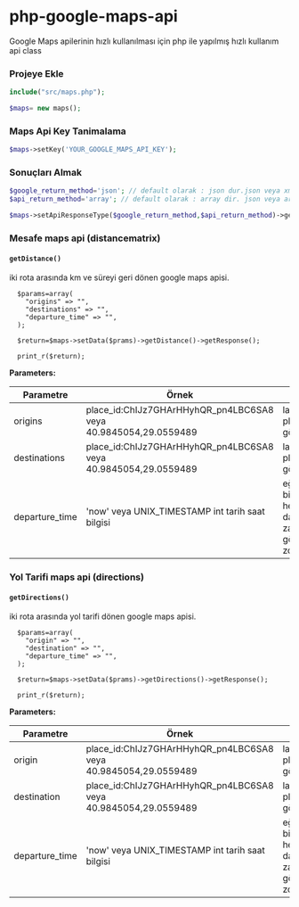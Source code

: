 # php-google-maps-api
Google Maps apilerinin hızlı kullanılması için php ile yapılmış hızlı kullanım api class

### Projeye Ekle

```php
include("src/maps.php");

$maps= new maps();
```

### Maps Api Key Tanimalama

```php
$maps->setKey('YOUR_GOOGLE_MAPS_API_KEY');
```

### Sonuçları Almak

```php
$google_return_method='json'; // default olarak : json dur.json veya xml googledan dönecek sonuç
$api_return_method='array'; // default olarak : array dir. json veya array apiden dönecek sonuç

$maps->setApiResponseType($google_return_method,$api_return_method)->getResponse();
```

### Mesafe maps api (distancematrix)

#### `getDistance()`

iki rota arasında km ve süreyi geri dönen google maps apisi.

```phpx
  $params=array(
    "origins" => "",
    "destinations" => "",
    "departure_time" => "",
  );
    
  $return=$maps->setData($prams)->getDistance()->getResponse();   
  
  print_r($return);
```

**Parameters:**

| Parametre      | Örnek  | Açıklama |
| ------         | ------ | -------- |
| origins        | place_id:ChIJz7GHArHHyhQR_pn4LBC6SA8<br>veya<br>40.9845054,29.0559489  | lat,lng  veya place_id oalrak gödnerilebilir.      |
| destinations   | place_id:ChIJz7GHArHHyhQR_pn4LBC6SA8<br>veya<br>40.9845054,29.0559489 | lat,lng  veya place_id oalrak gödnerilebilir.      |
| departure_time | 'now' veya UNIX_TIMESTAMP int tarih saat bilgisi | eğer trafik bilgisine göre hesaplanmasını da istiyorsa  o zaman gönderilebilir zorunlu değil      |



### Yol Tarifi maps api (directions)

#### `getDirections()`


iki rota arasında yol tarifi dönen google maps apisi.


```phpx
  $params=array(
    "origin" => "",
    "destination" => "",
    "departure_time" => "",
  );
    
  $return=$maps->setData($prams)->getDirections()->getResponse();   
  
  print_r($return);
```

**Parameters:**

| Parametre      | Örnek  | Açıklama |
| ------         | ------ | -------- |
| origin        | place_id:ChIJz7GHArHHyhQR_pn4LBC6SA8<br>veya<br>40.9845054,29.0559489  | lat,lng  veya place_id oalrak gödnerilebilir.      |
| destination   | place_id:ChIJz7GHArHHyhQR_pn4LBC6SA8<br>veya<br>40.9845054,29.0559489 | lat,lng  veya place_id oalrak gödnerilebilir.      |
| departure_time | 'now' veya UNIX_TIMESTAMP int tarih saat bilgisi | eğer trafik bilgisine göre hesaplanmasını da istiyorsa  o zaman gönderilebilir zorunlu değil      |

